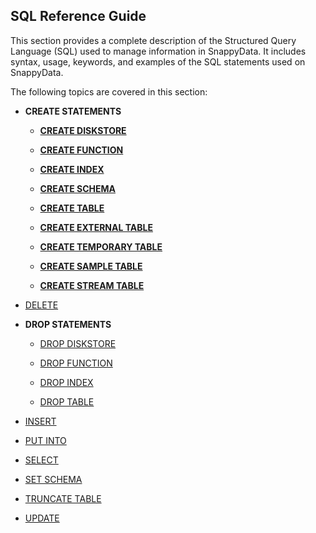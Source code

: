 ## SQL Reference Guide

This section provides a complete description of the Structured Query Language (SQL) used to manage information in SnappyData. It includes syntax, usage, keywords, and examples of the SQL statements used on SnappyData.

The following topics are covered in this section:

* **CREATE STATEMENTS**

	- **[CREATE DISKSTORE](reference/sql_reference/create-diskstore.md)**

	- **[CREATE FUNCTION](reference/sql_reference/create-function.md)**

	- **[CREATE INDEX](reference/sql_reference/create-index.md)**

	- **[CREATE SCHEMA](reference/sql_reference/create-schema.md)**

	- **[CREATE TABLE](reference/sql_reference/create-table.md)**

	- **[CREATE EXTERNAL TABLE](reference/sql_reference/create-external-table.md)**

	- **[CREATE TEMPORARY TABLE](reference/sql_reference/create-temporary-table.md)**

	- **[CREATE SAMPLE TABLE](reference/sql_reference/create-sample-table.md)**

	- **[CREATE STREAM TABLE](reference/sql_reference/create-stream-table.md)** 

* [DELETE](reference/sql_reference/delete.md)

* **DROP STATEMENTS**

	* [DROP DISKSTORE](reference/sql_reference/drop-diskstore.md)

	* [DROP FUNCTION](reference/sql_reference/drop-function.md)

    * [DROP INDEX](reference/sql_reference/drop-index.md)

    * [DROP TABLE](reference/sql_reference/drop-table.md)

* [INSERT](reference/sql_reference/insert.md)

* [PUT INTO](reference/sql_reference/put-into.md)

* [SELECT](reference/sql_reference/select.md)

* [SET SCHEMA](reference/sql_reference/set-schema.md)

* [TRUNCATE TABLE](reference/sql_reference/truncate-table.md)

* [UPDATE](reference/sql_reference/update.md)
